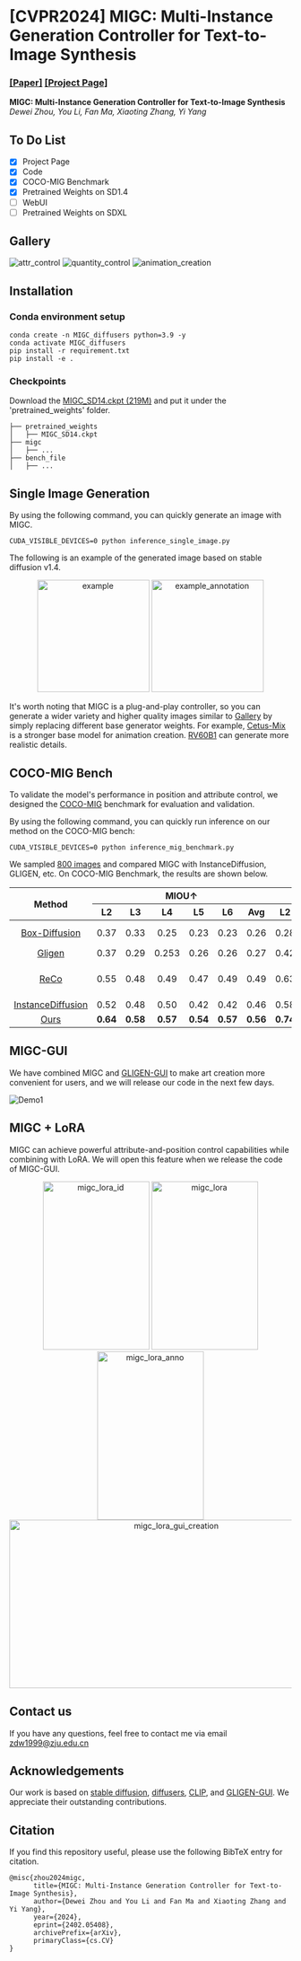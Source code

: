 
# [CVPR2024] MIGC: Multi-Instance Generation Controller for Text-to-Image Synthesis
### [[Paper]](https://arxiv.org/pdf/2402.05408.pdf)     [[Project Page]](https://migcproject.github.io/)
**MIGC: Multi-Instance Generation Controller for Text-to-Image Synthesis**
<br>_Dewei Zhou, You Li, Fan Ma, Xiaoting Zhang, Yi Yang_<br>
## To Do List
- [x] Project Page
- [x] Code
- [x] COCO-MIG Benchmark
- [x] Pretrained Weights on SD1.4
- [ ] WebUI
- [ ] Pretrained Weights on SDXL
<a id="Gallery"></a>
## Gallery
![attr_control](figures/attr_control.png)
![quantity_control](figures/quantity_control.png)
![animation_creation](figures/animation_creation.png)



## Installation

### Conda environment setup
```
conda create -n MIGC_diffusers python=3.9 -y
conda activate MIGC_diffusers
pip install -r requirement.txt
pip install -e .
```
### Checkpoints
Download the [MIGC_SD14.ckpt (219M)](https://drive.google.com/file/d/1v5ik-94qlfKuCx-Cv1EfEkxNBygtsz0T/view?usp=sharing) and put it under the 'pretrained_weights' folder.
```
├── pretrained_weights
│   ├── MIGC_SD14.ckpt
├── migc
│   ├── ...
├── bench_file
│   ├── ...
```

## Single Image Generation
By using the following command, you can quickly generate an image with MIGC.
```
CUDA_VISIBLE_DEVICES=0 python inference_single_image.py
```
The following is an example of the generated image based on stable diffusion v1.4.
 
<p align="center">
  <img src="figures/MIGC_SD14_out.png" alt="example" width="200" height="200"/>
  <img src="figures/MIGC_SD14_out_anno.png" alt="example_annotation" width="200" height="200"/>
</p>


It's worth noting that MIGC is a plug-and-play controller, so you can generate a wider variety and higher quality images similar to [Gallery](#Gallery) by simply replacing different base generator weights. For example, [Cetus-Mix](https://civitai.com/models/6755/cetus-mix) is a stronger base model for animation creation. [RV60B1](https://civitai.com/search/models?sortBy=models_v5&query=RealisticVision) can generate more realistic details.


## COCO-MIG Bench

To validate the model's performance in position and attribute control, we designed the [COCO-MIG](https://github.com/LeyRio/MIG_Bench) benchmark for evaluation and validation.

By using the following command, you can quickly run inference on our method on the COCO-MIG bench:
```
CUDA_VISIBLE_DEVICES=0 python inference_mig_benchmark.py
```
We sampled [800 images](https://drive.google.com/drive/folders/1UyhNpZ099OTPy5ILho2cmWkiOH2j-FrB?usp=sharing) and compared MIGC with InstanceDiffusion, GLIGEN, etc. On COCO-MIG Benchmark, the results are shown below.

<table style="text-align: center;">
  <thead>
    <tr>
      <th rowspan="2" style="text-align: center;">Method</th>
      <th colspan="6" style="text-align: center;">MIOU↑</th>
      <th colspan="6" style="text-align: center;">Instance Success Rate↑</th>
	  <th rowspan="2" style="text-align: center;">Model Type</th>
    <th rowspan="2" style="text-align: center;">Publication</th>
    </tr>
	<tr>
      <th>L2</th>
      <th>L3</th>
      <th>L4</th>
      <th>L5</th>
      <th>L6</th>
      <th>Avg</th>
	  <th>L2</th>
      <th>L3</th>
      <th>L4</th>
      <th>L5</th>
      <th>L6</th>
      <th>Avg</th>
    </tr>
  </thead>
  <tbody>
	<tr>
      <td><a href="https://github.com/showlab/BoxDiff">Box-Diffusion</a></td>
      <td>0.37</td>
      <td>0.33</td>
      <td>0.25</td>
      <td>0.23</td>
      <td>0.23</td>
      <td>0.26</td>
	  <td>0.28</td>
      <td>0.24</td>
      <td>0.14</td>
      <td>0.12</td>
      <td>0.13</td>
      <td>0.16</td>
	  <td>Training-free</td>
    <td>ICCV2023</td>
    </tr>
	<tr>
      <td><a href="https://github.com/gligen/GLIGEN">Gligen</a></td>
      <td>0.37</td>
      <td>0.29</td>
      <td>0.253</td>
      <td>0.26</td>
      <td>0.26</td>
      <td>0.27</td>
	<td>0.42</td>
      <td>0.32</td>
      <td>0.27</td>
      <td>0.27</td>
      <td>0.28</td>
      <td>0.30</td>
	  <td>Adapter</td>
    <td>CVPR2023</td>
    </tr>
	<tr>
      <td><a href="https://github.com/microsoft/ReCo">ReCo</a></td>
      <td>0.55</td>
      <td>0.48</td>
      <td>0.49</td>
      <td>0.47</td>
      <td>0.49</td>
      <td>0.49</td>
	  <td>0.63</td>
      <td>0.53</td>
      <td>0.55</td>
      <td>0.52</td>
      <td>0.55</td>
      <td>0.55</td>
	  <td>Full model tuning</td>
    <td>CVPR2023</td>
    </tr>
	<tr>
      <td><a href="https://github.com/frank-xwang/InstanceDiffusion">InstanceDiffusion</a></td>
      <td>0.52</td>
      <td>0.48</td>
      <td>0.50</td>
      <td>0.42</td>
      <td>0.42</td>
      <td>0.46</td>
	  <td>0.58</td>
      <td>0.52</td>
      <td>0.55</td>
      <td>0.47</td>
      <td>0.47</td>
      <td>0.51</td>
	  <td>Adapter</td>
    <td>CVPR2024</td>
    </tr>
	<tr>
      <td><a href="https://github.com/limuloo/MIGC">Ours</a></td>
      <td><b>0.64</b></td>
      <td><b>0.58</b></td>
      <td><b>0.57</b></td>
      <td><b>0.54</b></td>
      <td><b>0.57</b></td>
      <td><b>0.56</b></td>
	  <td><b>0.74</b></td>
      <td><b>0.67</b></td>
      <td><b>0.67</b></td>
      <td><b>0.63</b></td>
      <td><b>0.66</b></td>
      <td><b>0.66</b></td>
	  <td>Adapter</td>
    <td>CVPR2024</td>
    </tr>
  </tbody>
</table>



## MIGC-GUI
We have combined MIGC and [GLIGEN-GUI](https://github.com/mut-ex/gligen-gui) to make art creation more convenient for users, and we will release our code in the next few days.

![Demo1](videos/video1.gif)


## MIGC + LoRA
MIGC can achieve powerful attribute-and-position control capabilities while combining with LoRA. We will open this feature when we release the code of MIGC-GUI.
<p align="center">
  <img src="figures/migc_lora_id.png" alt="migc_lora_id" width="190" height="300"/>
  <img src="figures/migc_lora.png" alt="migc_lora" width="190" height="300"/>
  <img src="figures/migc_lora_anno.png" alt="migc_lora_anno" width="190" height="300"/>
  <img src="figures/migc_lora_gui_creation.png" alt="migc_lora_gui_creation" width="580" height="300"/>
</p>

## Contact us
If you have any questions, feel free to contact me via email zdw1999@zju.edu.cn 

## Acknowledgements
Our work is based on [stable diffusion](https://github.com/Stability-AI/StableDiffusion), [diffusers](https://github.com/huggingface/diffusers), [CLIP](https://github.com/openai/CLIP), and [GLIGEN-GUI](https://github.com/mut-ex/gligen-gui). We appreciate their outstanding contributions.



## Citation
If you find this repository useful, please use the following BibTeX entry for citation.
```
@misc{zhou2024migc,
      title={MIGC: Multi-Instance Generation Controller for Text-to-Image Synthesis}, 
      author={Dewei Zhou and You Li and Fan Ma and Xiaoting Zhang and Yi Yang},
      year={2024},
      eprint={2402.05408},
      archivePrefix={arXiv},
      primaryClass={cs.CV}
}
```